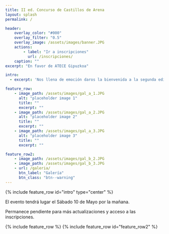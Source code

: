 ```yaml
---
title: II ed. Concurso de Castillos de Arena 
layout: splash
permalink: / 

header:
    overlay_color: "#000"
    overlay_filter: "0.5"
    overlay_image: /assets/images/banner.JPG
    actions:
        - label: "Ir a inscripciones"
          url: /inscripciones/
    caption: ""
excerpt: "En favor de ATECE Gipuzkoa"

intro: 
  - excerpt: 'Nos llena de emoción daros la bienvenida a la segunda edición del Concurso de Castillos de Arena. A continuación podrás encontrar información referente al evento e imágenes de la edición anterior.'

feature_row:
    - image_path: /assets/images/gal_a_1.JPG
      alt: "placeholder image 1"
      title: ""
      excerpt: ""
    - image_path: /assets/images/gal_a_2.JPG
      alt: "placeholder image 2"
      title: ""
      excerpt: ""
    - image_path: /assets/images/gal_a_3.JPG
      alt: "placeholder image 3"
      title: ""
      excerpt: ""

feature_row2:
    - image_path: /assets/images/gal_b_2.JPG
    - image_path: /assets/images/gal_b_3.JPG
    - url: /galeria/
      btn_label: "Galería"
      btn_class: "btn--warning"
---
```


{% include feature_row id="intro" type="center" %}

El evento tendrá lugar el Sábado 10 de Mayo por la mañana.

Permanece pendiente para más actualizaciones y acceso a las inscripciones.

{% include feature_row %}
{% include feature_row id="feature_row2" %}
